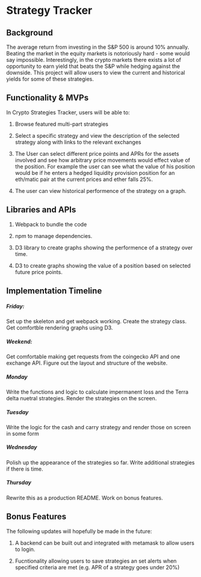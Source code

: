 # Strategy Tracker

## Background

The average return from investing in the S&P 500 is around 10% annually. Beating the market in the 
equity markets is notoriously hard - some would say impossible. Interestingly, in the crypto markets 
there exists a lot of opportunity to earn yield that beats the S&P while hedging against the downside. 
This project will allow users to view the current and historical yields for some of these strategies. 



## Functionality & MVPs

In Crypto Strategies Tracker, users will be able to:

1) Browse featured multi-part strategies

2) Select a specific strategy and view the description of the selected strategy along with links to the relevant exchanges

3) The User can select different price points and APRs for the assets involved and see how 
arbitrary price movements would effect value of the position. For example the user can see what the value of his position 
would be if he enters a hedged liquidity provision position for an eth/matic pair at the current prices and ether falls 25%.

4) The user can view historical performence of the strategy on a graph. 

## Libraries and APIs

1) Webpack to bundle the code

2) npm to manage dependencies.

3) D3 library to create graphs showing the performence of a strategy over time.

4) D3 to create graphs showing the value of a position based on selected future price points.

## Implementation Timeline

##### Friday:

Set up the skeleton and get webpack working. Create the strategy class. Get comfortble rendering graphs using D3.

##### Weekend: 

Get comfortable making get requests from the coingecko API and one exchange API. Figure out the layout and structure of the website.

##### Monday

Write the functions and logic to calculate impermanent loss and the Terra delta nuetral strategies. Render the strategies on the screen.

##### Tuesday

Write the logic for the cash and carry strategy and render those on screen in some form

##### Wednesday

Polish up the appearance of the strategies so far. Write additional strategies if there is time.

##### Thursday

Rewrite this as a production README. Work on bonus features.

## Bonus Features

The following updates will hopefully be made in the future:

1) A backend can be built out and integrated with metamask to allow users to login.

2) Fucntionality allowing users to save strategies an set alerts when specified criteria are met 
(e.g. APR of a strategy goes under 20%)




